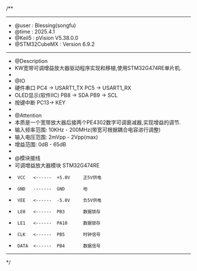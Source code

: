/**
  ******************************************************************************
  * @user           : Blessing(songfu)
  * @time           : 2025.4.1
  * @Keil5          : pVision V5.38.0.0
  * @STM32CubeMX    : Version 6.9.2
  ******************************************************************************
  * @Description
  * KW宽带可调增益放大器驱动程序实现和移植,使用STM32G474RE单片机.
  *
  * @IO
  * 硬件串口            PC4 -> USART1_TX  PC5 -> USART1_RX
  * OLED显示(软件IIC)   PB8 -> SDA        PB9 -> SCL
  * 按键中断            PC13-> KEY
  *
  * @Attention
  * 本质是一个宽带放大器后接两个PE4302数字可调衰减器,实现增益的调节.
  * 输入频率范围: 10KHz - 200MHz(带宽可根据耦合电容进行调整)
  * 输入电压范围: 2mVpp - 2Vpp(max)
  * 增益范围: 0dB - 65dB
  *
  * @模块接线
  * 可调增益放大器模块    STM32G474RE
  *      VCC   <------  +5.0V     正5V供电
  *      GND   -------  GND       地
  *      VEE   <------  -5.0V     负5V供电
  *      LE0   <------  PB3       数据锁存
  *      LE1   <------  PA10      数据锁存
  *      CLK   <------  PB5       时钟信号
  *      DATA  <------  PB4       数据信号
  ******************************************************************************
  */